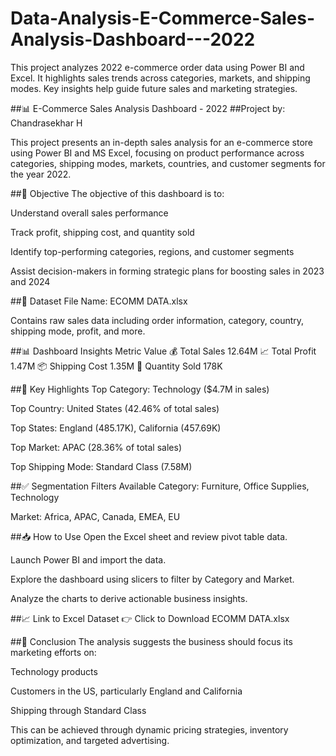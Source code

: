 # Data-Analysis-E-Commerce-Sales-Analysis-Dashboard---2022
This project analyzes 2022 e-commerce order data using Power BI and Excel. It highlights sales trends across categories, markets, and shipping modes. Key insights help guide future sales and marketing strategies.


##📊 E-Commerce Sales Analysis Dashboard - 2022
##Project by: Chandrasekhar H

This project presents an in-depth sales analysis for an e-commerce store using Power BI and MS Excel, focusing on product performance across categories, shipping modes, markets, countries, and customer segments for the year 2022.


##📌 Objective
The objective of this dashboard is to:

Understand overall sales performance

Track profit, shipping cost, and quantity sold

Identify top-performing categories, regions, and customer segments

Assist decision-makers in forming strategic plans for boosting sales in 2023 and 2024

##📁 Dataset
File Name: ECOMM DATA.xlsx

Contains raw sales data including order information, category, country, shipping mode, profit, and more.

##📊 Dashboard Insights
Metric	Value
💰 Total Sales	12.64M
📈 Total Profit	1.47M
📦 Shipping Cost	1.35M
🔢 Quantity Sold	178K

##📍 Key Highlights
Top Category: Technology ($4.7M in sales)

Top Country: United States (42.46% of total sales)

Top States: England (485.17K), California (457.69K)

Top Market: APAC (28.36% of total sales)

Top Shipping Mode: Standard Class (7.58M)

##✅ Segmentation Filters Available
Category: Furniture, Office Supplies, Technology

Market: Africa, APAC, Canada, EMEA, EU

##📥 How to Use
Open the Excel sheet and review pivot table data.

Launch Power BI and import the data.

Explore the dashboard using slicers to filter by Category and Market.

Analyze the charts to derive actionable business insights.

##📈 Link to Excel Dataset
👉 Click to Download ECOMM DATA.xlsx

##📌 Conclusion
The analysis suggests the business should focus its marketing efforts on:

Technology products

Customers in the US, particularly England and California

Shipping through Standard Class

This can be achieved through dynamic pricing strategies, inventory optimization, and targeted advertising.

